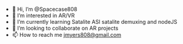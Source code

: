 - 👋 Hi, I’m @Spacecase808
- 👀 I’m interested in AR/VR
- 🌱 I’m currently learning Satalite ASI satalite demuxing and nodeJS
- 💞️ I’m looking to collaborate on AR projects
- 📫 How to reach me jmyers808@gmail.com

<!---
Spacecase808/Spacecase808 is a ✨ special ✨ repository because its `README.md` (this file) appears on your GitHub profile.
You can click the Preview link to take a look at your changes.
--->

